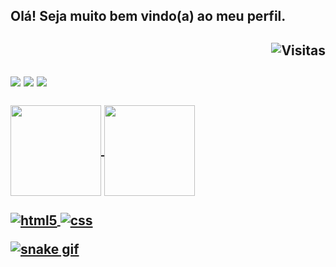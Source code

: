 <h2>Olá! Seja muito bem vindo(a) ao meu perfil.<h2>
  
<div align=right>
  <img src="https://visitor-badge.glitch.me/badge?page_id=luizfelipe9627" background="#8844ee" alt="Visitas">
</div>
  
<br>
  
<div> 
  <a href="https://www.linkedin.com/in/luizfelipe9627/"><img src="https://img.shields.io/badge/-LinkedIn-%230077B5?style=for-the-badge&logo=linkedin&logoColor=white"></a>
  <a href"https://wa.me/5511952353969"><img src="https://img.shields.io/badge/WhatsApp-25D366?style=for-the-badge&logo=whatsapp&logoColor=white"><a>
  <a href"https://m.me/luizfelipe.9627"><img src="https://img.shields.io/badge/Messenger-00B2FF?style=for-the-badge&logo=messenger&logoColor=white"><a>
</div>
  
<br>

<div>
  <a href="https://github.com/luizfelipe9627">
  <img height="145em"   align="center" src="https://github-readme-stats.vercel.app/api?username=luizfelipe9627&show_icons=true&theme=react&include_all_commits=true&count_private=true"/>
  <img height="145em"  align="center" src="https://github-readme-stats.vercel.app/api/top-langs/?username=luizfelipe9627&layout=compact&langs_count=7&theme=react" />
</div>


<div  align="left"> 
  <div style="display: inline_block"><br>
  <img align="center" alt="html5" src="https://img.shields.io/badge/HTML5-E34F26?style=for-the-badge&logo=html5&logoColor=white" />
  <img align="center" alt="css" src="https://img.shields.io/badge/CSS3-1572B6?style=for-the-badge&logo=css3&logoColor=white" />
</div>
  
![snake gif](https://github.com/luizfelipe9627/luizfelipe9627/blob/output/github-contribution-grid-snake.svg)

  
